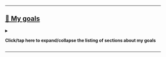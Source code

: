 
***

## [🥅️ My goals](#-My-goals)

<details><summary><p><b>Click/tap here to expand/collapse the listing of sections about my goals</b></p></summary>

Section is currently empty
***

View this segment [in a separate file (coming soon)](/Segments/My-goals/README.md)

<!-- TODO: 2024.04.20 !-->

_No other goals currently listed._

</details> <!-- End of My Goals section !-->

***

